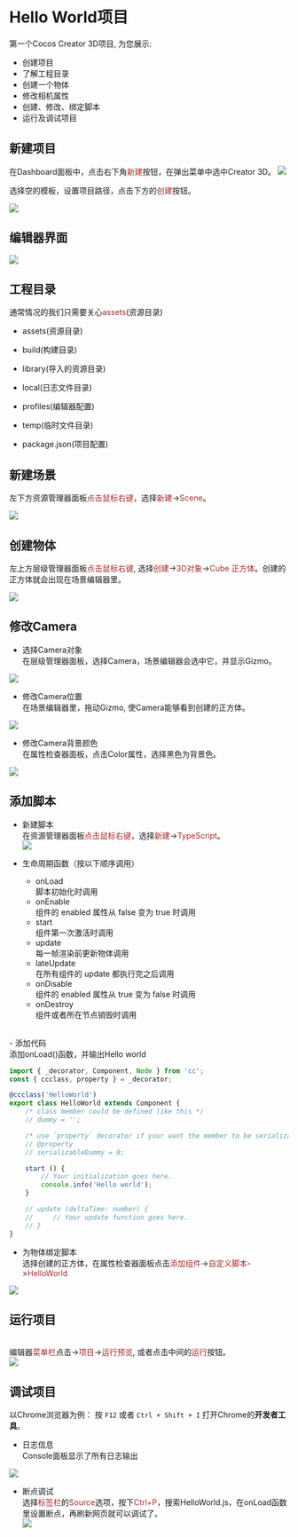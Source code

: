 # Hello World项目
第一个Cocos Creator 3D项目, 为您展示:
- 创建项目
- 了解工程目录
- 创建一个物体
- 修改相机属性
- 创建、修改、绑定脚本
- 运行及调试项目

## 新建项目

在Dashboard面板中，点击右下角<font color=#A52A2A>新建</font>按钮，在弹出菜单中选中Creator 3D。
<img src="index/dashboard.png"/>

选择空的模板，设置项目路径，点击下方的<font color=#A52A2A>创建</font>按钮。

<img src="index/new.png"/>

## 编辑器界面

<img src="index/engine.png"/>

## 工程目录
通常情况的我们只需要关心<font color=#A52A2A>assets</font>(资源目录)

- assets(资源目录)

- build(构建目录)

- library(导入的资源目录)

- local(日志文件目录)

- profiles(编辑器配置)

- temp(临时文件目录)

- package.json(项目配置)

## 新建场景

左下方资源管理器面板<font color=#A52A2A>点击鼠标右键</font>，选择<font color=#A52A2A>新建</font>-><font color=#A52A2A>Scene</font>。

<img src="index/scene.png"/>

## 创建物体

左上方层级管理器面板<font color=#A52A2A>点击鼠标右键</font>, 选择<font color=#A52A2A>创建</font>-><font color=#A52A2A>3D对象</font>-><font color=#A52A2A>Cube 正方体</font>。创建的正方体就会出现在场景编辑器里。

<img src="index/cube.png"/>

## 修改Camera

- 选择Camera对象
<br/>在层级管理器面板，选择Camera，场景编辑器会选中它，并显示Gizmo。</br>
<img src="index/select.png"/>

- 修改Camera位置
<br/>在场景编辑器里，拖动Gizmo, 使Camera能够看到创建的正方体。</br>
<img src="index/move.png"/>

- 修改Camera背景颜色
<br/>在属性检查器面板，点击Color属性，选择黑色为背景色。</br>
<img src="index/property.png"/>

## 添加脚本
- 新建脚本
  <br/>在资源管理器面板<font color=#A52A2A>点击鼠标右键</font>，选择<font color=#A52A2A>新建</font>-><font color=#A52A2A>TypeScript</font>。</br>
  <img src="index/script.png"/>

- 生命周期函数（按以下顺序调用）
   - onLoad
     <br/>脚本初始化时调用</br>
   - onEnable
     <br/>组件的 enabled 属性从 false 变为 true 时调用</br>
   - start
     <br/>组件第一次激活时调用</br>
   - update
     <br/>每一帧渲染前更新物体调用</br>
   - lateUpdate
     <br/>在所有组件的 update 都执行完之后调用</br>
   - onDisable
     <br/>组件的 enabled 属性从 true 变为 false 时调用</br>
   - onDestroy
     <br/>组件或者所在节点销毁时调用</br>

<br/>
- 添加代码
    <br/>添加onLoad()函数，并输出Hello world</br>

```ts
import { _decorator, Component, Node } from 'cc';
const { ccclass, property } = _decorator;

@ccclass('HelloWorld')
export class HelloWorld extends Component {
    /* class member could be defined like this */
    // dummy = '';

    /* use `property` decorator if your want the member to be serializable */
    // @property
    // serializableDummy = 0;

    start () {
        // Your initialization goes here.
        console.info('Hello world');
    }

    // update (deltaTime: number) {
    //     // Your update function goes here.
    // }
}
```


- 为物体绑定脚本
<br>选择创建的正方体，在属性检查器面板点击<font color=#A52A2A>添加组件</font>-><font color=#A52A2A>自定义脚本</font>-><font color=#A52A2A>HelloWorld</font></br>
<img src="index/component.png"/>

## 运行项目
<br>编辑器<font color=#A52A2A>菜单栏</font>点击-><font color=#A52A2A>项目</font>-><font color=#A52A2A>运行预览</font>, 或者点击中间的<font color=#A52A2A>运行</font>按钮。</br>
<img src="index/run.png"/>

## 调试项目
以Chrome浏览器为例：
 按 `F12` 或者 `Ctrl + Shift + I` 打开Chrome的**开发者工具**。
 - 日志信息
 <br/>Console面板显示了所有日志输出</br>
 <img src="index/console.png"/>

 - 断点调试
   <br/>选择<font color=#A52A2A>标签栏</font>的<font color=#A52A2A>Source</font>选项，按下<font color=#A52A2A>Ctrl+P</font>，搜索HelloWorld.js，在onLoad函数里设置断点，再刷新网页就可以调试了。</br>
   <img src="index/debug.png"/>
